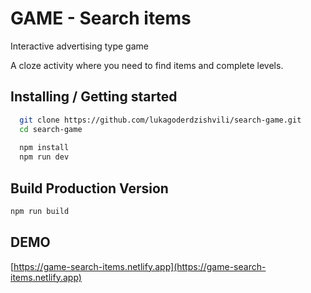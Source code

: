 
# GAME - Search items
Interactive advertising type game

A cloze activity where you need to find items and complete levels.



## Installing / Getting started


```bash    
  git clone https://github.com/lukagoderdzishvili/search-game.git
  cd search-game
  
  npm install 
  npm run dev
```

## Build Production Version
```bash
npm run build
```


## DEMO
[https://game-search-items.netlify.app](https://game-search-items.netlify.app)
